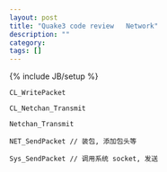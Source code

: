 ```yaml
---
layout: post
title: "Quake3 code review   Network"
description: ""
category: 
tags: []
---
```

{% include JB/setup %}

	CL_WritePacket
	
	CL_Netchan_Transmit
	
	Netchan_Transmit
	
	NET_SendPacket // 装包, 添加包头等
	
	Sys_SendPacket // 调用系统 socket, 发送
